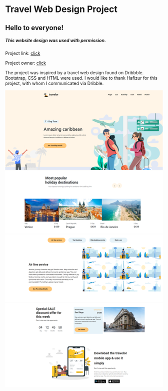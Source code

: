 # Travel Web Design Project

## Hello to everyone!

##### This website design was used with permission.

Project link: [click](https://dribbble.com/shots/16952426-Travelor-Travel-Landing-Page-Website)

Project owner: [click](https://dribbble.com/HafizurRahaman)

The project was inspired by a travel web design found on Dribbble. Bootstrap, CSS and HTML were used.
I would like to thank Hafizur for this project, with whom I communicated via Dribble.

![image](https://github.com/dyggok/Travel_Web_Design/blob/main/github_images/project_png_1.PNG)
![image](https://github.com/dyggok/Travel_Web_Design/blob/main/github_images/project_2.PNG)
![image](https://github.com/dyggok/Travel_Web_Design/blob/main/github_images/project_3.PNG)
![image](https://github.com/dyggok/Travel_Web_Design/blob/main/github_images/project_4.PNG)
